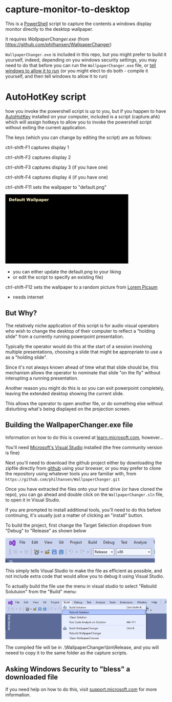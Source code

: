 # capture-monitor-to-desktop

This is a [PowerShell](https://learn.microsoft.com/en-us/powershell/scripting/overview?view=powershell-7.3) script to capture the contents a windows display monitor directly to the desktop wallpaper.

It requires *WallpaperChanger.exe* (from https://github.com/philhansen/WallpaperChanger)

`WallpaperChanger.exe` is included in this repo, but you might prefer to build it yourself, indeed, depending on you windows security settings, you may need to do that before you can run the `WallpaperChanger.exe` file, or [tell windows to allow it to run](https://github.com/jonathan-annett/capture-monitor-to-desktop/blob/main/README.md#asking-windows-security-to-bless-a-downloaded-file) (or you might elect to do both - compile it yourself, and then tell windows to allow it to run)


AutoHotKey script
===

how you invoke the powershell script is up to you, but if you happen to have [AutoHotKey](https://www.autohotkey.com/) installed on your computer, included is a script (capture.ahk) which will assign hotkeys to allow you to invoke the powershell script without exiting the current application.

The keys (which you can change by editing the script) are as follows:

ctrl-shift-F1 captures display 1

ctrl-shift-F2 captures display 2 

ctrl-shift-F3 captures display 3 (if you have one) 

ctrl-shift-F4 captures display 4 (if you have one) 

ctrl-shift-F11 sets the wallpaper to "default.png"

<img src="./default.png" width="384" height="216">

   - you can either update the default.png to your liking
   - or edit the script to specify an existing file)

   
ctrl-shift-F12 sets the wallpaper to a random picture from [Lorem Picsum](https://picsum.photos/) 

   - needs internet
      
      
      
But Why?
---
The relatively niche application of this script is for audio visual operators who wish to change the desktop of their computer to reflect a "holding slide" from a currently running powerpoint presentation.

Typically the operator would do this at the start of a session involving multiple presentations, choosing a slide that might be appropriate to use a as a "holding slide".

Since it's not always known ahead of time what that slide should be, this mechanism allows the operator to nominate that slide "on the fly" without interupting a running presentation.

Another reason you might do this is so you can exit powerpoint completely, leaving the extended desktop showing the current slide.

This allows the operator to open another file, or do something else without disturbing what's being displayed on the projection screen.


Building the WallpaperChanger.exe file
---

Information on how to do this is covered at [learn.microsoft.com](https://learn.microsoft.com/en-us/visualstudio/ide/building-and-cleaning-projects-and-solutions-in-visual-studio?view=vs-2022), however...

You'll need [Microsoft's Visual Studio](https://visualstudio.microsoft.com/vs/community/) installed (the free community version is fine)

Next you'll need to download the github project either by downloading the zipfile directly from [github](https://github.com/philhansen/WallpaperChanger/archive/refs/heads/master.zip) using your browser, or you may prefer to clone the repository using whatever tools you are familiar with, from `https://github.com/philhansen/WallpaperChanger.git`

Once you have extracted the files onto your hard drive (or have cloned the repo), you can go ahead and double click on the `WallpaperChanger.sln` file, to open it in Visual Studio.

If you are prompted to install additional tools, you'll need to do this before continuing, it's usually just a matter of clicking an "install" button.

To build the project, first change the Target Selection dropdown from "Debug" to "Release" as shown below

<img src="vsdropdown.png">

This simply tells Visual Studio to make the file as efficient as possible, and not include extra code that would allow you to debug it using Visual Studio.

To actually build the file use the menu in visual studio to select "Rebuild Solutuion" from the "Build" menu:

<img src="vsmenu.png">

The compiled file will be in .\WallpaperChanger\bin\Release, and you will neeed to copy it to the same folder as the capture scripts.

Asking Windows Security to "bless" a downloaded file
---

If you need help on how to do this, visit [support.microsoft.com](https://support.microsoft.com/en-us/windows/add-an-exclusion-to-windows-security-811816c0-4dfd-af4a-47e4-c301afe13b26) for more information.


